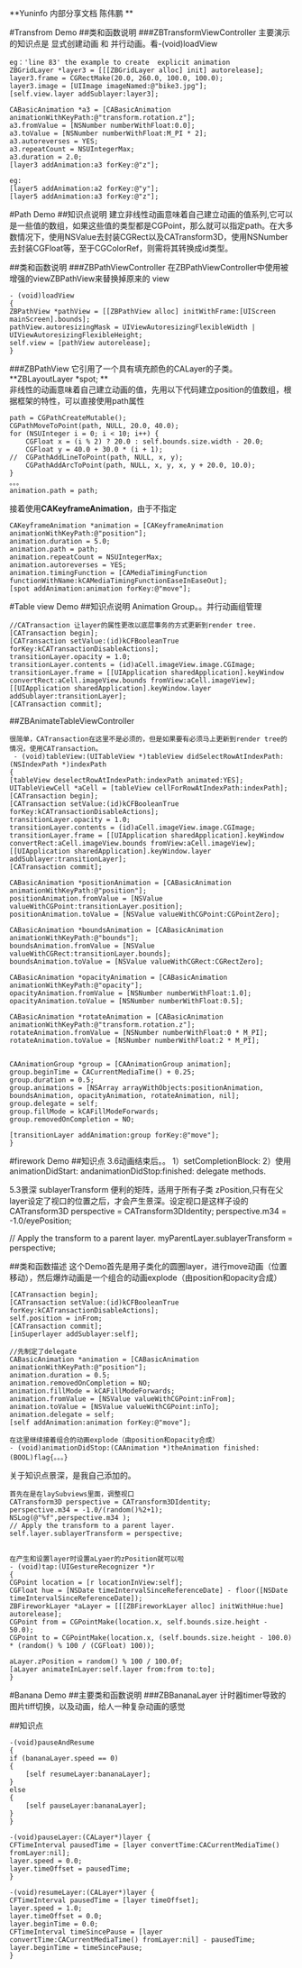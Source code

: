 **Yuninfo 内部分享文档 陈伟鹏 **

#Transfrom Demo
##类和函数说明
###ZBTransformViewController
主要演示的知识点是 显式创建动画 和 并行动画。看-(void)loadView
	
	eg：'line 83' the example to create  explicit animation
	ZBGridLayer *layer3 = [[[ZBGridLayer alloc] init] autorelease];
	layer3.frame = CGRectMake(20.0, 260.0, 100.0, 100.0);
	layer3.image = [UIImage imageNamed:@"bike3.jpg"];
	[self.view.layer addSublayer:layer3];

	CABasicAnimation *a3 = [CABasicAnimation animationWithKeyPath:@"transform.rotation.z"];
	a3.fromValue = [NSNumber numberWithFloat:0.0];
	a3.toValue = [NSNumber numberWithFloat:M_PI * 2];
	a3.autoreverses = YES;
	a3.repeatCount = NSUIntegerMax;
	a3.duration = 2.0;
	[layer3 addAnimation:a3 forKey:@"z"];
	
	eg:
	[layer5 addAnimation:a2 forKey:@"y"];
	[layer5 addAnimation:a3 forKey:@"z"];
	
	

#Path Demo
##知识点说明
建立非线性动画意味着自己建立动画的值系列,它可以是一些值的数组，如果这些值的类型都是CGPoint，那么就可以指定path。在大多数情况下，使用NSValue去封装CGRect以及CATransform3D，使用NSNumber去封装CGFloat等，至于CGColorRef，则需将其转换成id类型。

##类和函数说明
###ZBPathViewController
在ZBPathViewController中使用被增强的viewZBPathView来替换掉原来的 view
    
    - (void)loadView 
    {
	ZBPathView *pathView = [[ZBPathView alloc] initWithFrame:[UIScreen mainScreen].bounds];
	pathView.autoresizingMask = UIViewAutoresizingFlexibleWidth | UIViewAutoresizingFlexibleHeight;
	self.view = [pathView autorelease];
    }
    
###ZBPathView
   它引用了一个具有填充颜色的CALayer的子类。**ZBLayoutLayer *spot;
**  
   非线性的动画意味着自己建立动画的值，先用以下代码建立position的值数组，根据框架的特性，可以直接使用path属性
   
    path = CGPathCreateMutable();
	CGPathMoveToPoint(path, NULL, 20.0, 40.0);
	for (NSUInteger i = 0; i < 10; i++) {
		CGFloat x = (i % 2) ? 20.0 : self.bounds.size.width - 20.0;
		CGFloat y = 40.0 + 30.0 * (i + 1);
    //  CGPathAddLineToPoint(path, NULL, x, y);
		CGPathAddArcToPoint(path, NULL, x, y, x, y + 20.0, 10.0);
	}
	。。。
	animation.path = path;
   
   接着使用**CAKeyframeAnimation**，由于不指定
   
   	
    CAKeyframeAnimation *animation = [CAKeyframeAnimation animationWithKeyPath:@"position"];
	animation.duration = 5.0;
	animation.path = path;
	animation.repeatCount = NSUIntegerMax;
	animation.autoreverses = YES;
	animation.timingFunction = [CAMediaTimingFunction functionWithName:kCAMediaTimingFunctionEaseInEaseOut];
	[spot addAnimation:animation forKey:@"move"];
   
#Table view Demo
##知识点说明
  Animation Group。。并行动画组管理
  
    //CATransaction 让layer的属性更改以底层事务的方式更新到render tree. 
    [CATransaction begin];
	[CATransaction setValue:(id)kCFBooleanTrue forKey:kCATransactionDisableActions];
	transitionLayer.opacity = 1.0;
	transitionLayer.contents = (id)aCell.imageView.image.CGImage;
	transitionLayer.frame = [[UIApplication sharedApplication].keyWindow convertRect:aCell.imageView.bounds fromView:aCell.imageView];
	[[UIApplication sharedApplication].keyWindow.layer addSublayer:transitionLayer];
	[CATransaction commit];

##ZBAnimateTableViewController

	很简单，CATransaction在这里不是必须的，但是如果要有必须马上更新到render tree的情况，使用CATransaction。
     - (void)tableView:(UITableView *)tableView didSelectRowAtIndexPath:(NSIndexPath *)indexPath
    {
	[tableView deselectRowAtIndexPath:indexPath animated:YES];
	UITableViewCell *aCell = [tableView cellForRowAtIndexPath:indexPath];
	[CATransaction begin];
	[CATransaction setValue:(id)kCFBooleanTrue forKey:kCATransactionDisableActions];
	transitionLayer.opacity = 1.0;
	transitionLayer.contents = (id)aCell.imageView.image.CGImage;
	transitionLayer.frame = [[UIApplication sharedApplication].keyWindow convertRect:aCell.imageView.bounds fromView:aCell.imageView];
	[[UIApplication sharedApplication].keyWindow.layer addSublayer:transitionLayer];
	[CATransaction commit];
	
	CABasicAnimation *positionAnimation = [CABasicAnimation animationWithKeyPath:@"position"];
	positionAnimation.fromValue = [NSValue valueWithCGPoint:transitionLayer.position];
	positionAnimation.toValue = [NSValue valueWithCGPoint:CGPointZero];

	CABasicAnimation *boundsAnimation = [CABasicAnimation animationWithKeyPath:@"bounds"];
	boundsAnimation.fromValue = [NSValue valueWithCGRect:transitionLayer.bounds];
	boundsAnimation.toValue = [NSValue valueWithCGRect:CGRectZero];

	CABasicAnimation *opacityAnimation = [CABasicAnimation animationWithKeyPath:@"opacity"];
	opacityAnimation.fromValue = [NSNumber numberWithFloat:1.0];
	opacityAnimation.toValue = [NSNumber numberWithFloat:0.5];	
	
	CABasicAnimation *rotateAnimation = [CABasicAnimation animationWithKeyPath:@"transform.rotation.z"];
	rotateAnimation.fromValue = [NSNumber numberWithFloat:0 * M_PI];
	rotateAnimation.toValue = [NSNumber numberWithFloat:2 * M_PI];	
	
	
	CAAnimationGroup *group = [CAAnimationGroup animation];
	group.beginTime = CACurrentMediaTime() + 0.25;
	group.duration = 0.5;
	group.animations = [NSArray arrayWithObjects:positionAnimation, boundsAnimation, opacityAnimation, rotateAnimation, nil];
	group.delegate = self;
	group.fillMode = kCAFillModeForwards;
	group.removedOnCompletion = NO;
	
	[transitionLayer addAnimation:group forKey:@"move"];
    }
	
#firework Demo
##知识点
3.6动画结束后。。
 1）setCompletionBlock: 
 2）使用 animationDidStart: andanimationDidStop:finished: delegate methods.
 
5.3景深
  sublayerTransform 便利的矩阵，适用于所有子类
  zPosition,只有在父layer设定了视口的位置之后，才会产生景深。设定视口是这样子设的
CATransform3D perspective = CATransform3DIdentity;
perspective.m34 = -1.0/eyePosition;
 
// Apply the transform to a parent layer.
myParentLayer.sublayerTransform = perspective;


##类和函数描述
这个Demo首先是用子类化的圆圈layer，进行move动画（位置移动），然后爆炸动画是一个组合的动画explode（由position和opacity合成）

	[CATransaction begin];
	[CATransaction setValue:(id)kCFBooleanTrue forKey:kCATransactionDisableActions];
	self.position = inFrom;
	[CATransaction commit];
	[inSuperlayer addSublayer:self];
	
	//先制定了delegate
	CABasicAnimation *animation = [CABasicAnimation animationWithKeyPath:@"position"];
	animation.duration = 0.5;
	animation.removedOnCompletion = NO;
	animation.fillMode = kCAFillModeForwards;
	animation.fromValue = [NSValue valueWithCGPoint:inFrom];
	animation.toValue = [NSValue valueWithCGPoint:inTo];
	animation.delegate = self;
	[self addAnimation:animation forKey:@"move"];
	
	在这里继续接着组合的动画explode（由position和opacity合成）
	- (void)animationDidStop:(CAAnimation *)theAnimation finished:(BOOL)flag{。。。}

   
关于知识点景深，是我自己添加的。
     
    首先在是在laySubviews里面，调整视口
    CATransform3D perspective = CATransform3DIdentity;
    perspective.m34 = -1.0/(random()%2+1);
    NSLog(@"%f",perspective.m34 );
    // Apply the transform to a parent layer.
    self.layer.sublayerTransform = perspective;
    
    
    在产生和设置layer时设置aLyaer的zPosition就可以啦
    - (void)tap:(UIGestureRecognizer *)r
    {
	CGPoint location = [r locationInView:self];
	CGFloat hue = [NSDate timeIntervalSinceReferenceDate] - floor([NSDate timeIntervalSinceReferenceDate]);
	ZBFireworkLayer *aLayer = [[[ZBFireworkLayer alloc] initWithHue:hue] autorelease];
	CGPoint from = CGPointMake(location.x, self.bounds.size.height - 50.0);
	CGPoint to = CGPointMake(location.x, (self.bounds.size.height - 100.0) * (random() % 100 / (CGFloat) 100));
	
    aLayer.zPosition = random() % 100 / 100.0f;
	[aLayer animateInLayer:self.layer from:from to:to];
    }

#Banana Demo
##主要类和函数说明
###ZBBananaLayer
   计时器timer导致的图片tiff切换，以及动画，给人一种复杂动画的感觉
   
##知识点
    

	-(void)pauseAndResume
	{
    if (bananaLayer.speed == 0)
    {
        [self resumeLayer:bananaLayer];
    }
    else
    {
        [self pauseLayer:bananaLayer];
    }
	}

	-(void)pauseLayer:(CALayer*)layer {
    CFTimeInterval pausedTime = [layer convertTime:CACurrentMediaTime() fromLayer:nil];
    layer.speed = 0.0;
    layer.timeOffset = pausedTime;
	}

	-(void)resumeLayer:(CALayer*)layer {
    CFTimeInterval pausedTime = [layer timeOffset];
    layer.speed = 1.0;
    layer.timeOffset = 0.0;
    layer.beginTime = 0.0;
    CFTimeInterval timeSincePause = [layer convertTime:CACurrentMediaTime() fromLayer:nil] - pausedTime;
    layer.beginTime = timeSincePause;
	}


   
